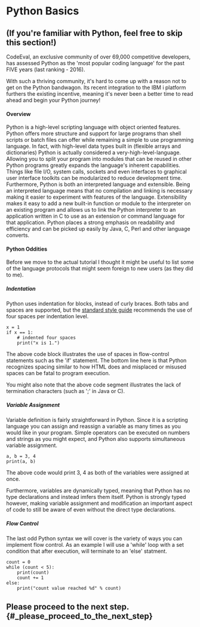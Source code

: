 # Python Basics

## \(If you're familiar with Python, feel free to skip this section!\)

CodeEval, an exclusive community of over 69,000 competitive developers, has assessed Python as the 'most popular coding language' for the past FIVE years \(last ranking - 2016\).

With such a thriving community, it's hard to come up with a reason not to get on the Python bandwagon. Its recent integration to the IBM i platform furthers the existing incentive, meaning it's never been a better time to read ahead and begin your Python journey!

#### Overview

Python is a high-level scripting language with object oriented features. Python offers more structure and support for large programs than shell scripts or batch files can offer while remaining a simple to use programming language. In fact, with high-level data types built in \(flexible arrays and dictionaries\) Python is actually considered a very-high-level-language. Allowing you to split your program into modules that can be reused in other Python programs greatly expands the language's inherent capabilities. Things like file I/O, system calls, sockets and even interfaces to graphical user interface toolkits can be modularized to reduce development time. Furthermore, Python is both an interpreted language and extensible. Being an interpreted language means that no compilation and linking is necessary making it easier to experiment with features of the language. Extensibility makes it easy to add a new built-in function or module to the interpreter on an existing program and allows us to link the Python interpreter to an application written in C to use as an extension or command language for that application. Python places a strong emphasis on readability and efficiency and can be picked up easily by Java, C, Perl and other language converts.

#### Python Oddities

Before we move to the actual tutorial I thought it might be useful to list some of the language protocols that might seem foreign to new users \(as they did to me\).

##### Indentation

Python uses indentation for blocks, instead of curly braces. Both tabs and spaces are supported, but the [standard style guide](https://www.python.org/dev/peps/pep-0008/) recommends the use of four spaces per indentation level.

```
x = 1
if x == 1:
    # indented four spaces
    print("x is 1.")
```

The above code block illustrates the use of spaces in flow-control statements such as the 'if' statement. The bottom line here is that Python recognizes spacing similar to how HTML does and misplaced or misused spaces can be fatal to program execution.

You might also note that the above code segment illustrates the lack of termination characters \(such as ';' in Java or C\).

##### Variable Assignment

Variable definition is fairly straightforward in Python. Since it is a scripting language you can assign and reassign a variable as many times as you would like in your program. Simple operators can be executed on numbers and strings as you might expect, and Python also supports simultaneous variable assignment.

```
a, b = 3, 4
print(a, b)
```

The above code would print 3, 4 as both of the variables were assigned at once.

Furthermore, variables are dynamically typed, meaning that Python has no type declarations and instead imfers them itself. Python is strongly typed however, making variable assignment and modification an important aspect of code to still be aware of even without the direct type declarations.

##### Flow Control

The last odd Python syntax we will cover is the variety of ways you can implement flow control. As an example I will use a 'while' loop with a set condition that after execution, will terminate to an 'else' statment.

```
count = 0
while (count < 5):
    print(count)
    count += 1
else:
    print("count value reached %d" % count)
```

## Please proceed to the next step. {#_please_proceed_to_the_next_step}



